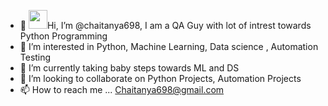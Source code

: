 - 👋 <img src="https://raw.githubusercontent.com/MartinHeinz/MartinHeinz/master/wave.gif" width="30px">Hi, I’m @chaitanya698, I am a QA Guy with lot of intrest towards Python Programming
- 👀 I’m interested in Python, Machine Learning, Data science , Automation Testing 
- 🌱 I’m currently taking baby steps towards ML and DS 
- 💞️ I’m looking to collaborate on Python Projects, Automation Projects
- 📫 How to reach me ... Chaitanya698@gmail.com

<!---
chaitanya698/chaitanya698 is a ✨ special ✨ repository because its `README.md` (this file) appears on your GitHub profile.
You can click the Preview link to take a look at your changes.
--->
